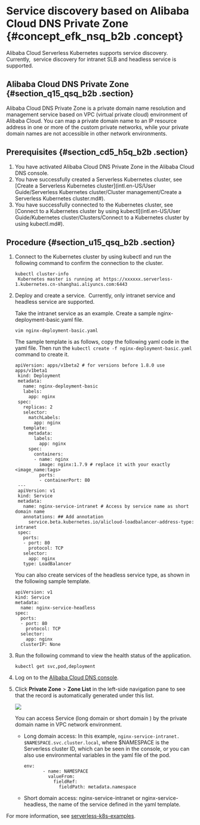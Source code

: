# Service discovery based on Alibaba Cloud DNS Private Zone {#concept_efk_nsq_b2b .concept}

Alibaba Cloud Serverless Kubernetes supports service discovery. Currently,  service discovery for intranet SLB and headless service is supported.

## Alibaba Cloud DNS Private Zone {#section_q15_qsq_b2b .section}

Alibaba Cloud DNS Private Zone is a private domain name resolution and management service based on VPC \(virtual private cloud\) environment of Alibaba Cloud. You can map a private domain name to an IP resource address in one or more of the custom private networks, while your private domain names are not accessible in other network environments.

## Prerequisites {#section_cd5_h5q_b2b .section}

1.  You have activated Alibaba Cloud DNS Private Zone in the Alibaba Cloud DNS console.
2.  You have successfully created a Serverless Kubernetes cluster, see [Create a Serverless Kubernetes cluster](intl.en-US/User Guide/Serverless Kubernetes cluster/Cluster management/Create a Serverless Kubernetes cluster.md#).
3.  You have successfully connected to the Kubernetes cluster, see [Connect to a Kubernetes cluster by using kubectl](intl.en-US/User Guide/Kubernetes cluster/Clusters/Connect to a Kubernetes cluster by using kubectl.md#).

## Procedure {#section_u15_qsq_b2b .section}

1.  Connect to the Kubernetes cluster by using kubectl and run the following command to confirm the connection to the cluster.

    ```
    kubectl cluster-info
     Kubernetes master is running at https://xxxxxx.serverless-1.kubernetes.cn-shanghai.aliyuncs.com:6443
    ```

2.  Deploy and create a service.  Currently, only intranet service and headless service are supported.

    Take the intranet service as an example. Create a sample nginx-deployment-basic.yaml file.

    ```
    vim nginx-deployment-basic.yaml
    ```

    The sample template is as follows, copy the following yaml code in the yaml file. Then run the `kubectl create -f nginx-deployment-basic.yaml` command to create it.

    ```
    apiVersion: apps/v1beta2 # for versions before 1.8.0 use apps/v1beta1
     kind: Deployment
     metadata:
       name: nginx-deployment-basic
       labels:
         app: nginx
     spec:
       replicas: 2
       selector:
         matchLabels:
           app: nginx
       template:
         metadata:
           labels:
             app: nginx
         spec:
           containers:
           - name: nginx
             image: nginx:1.7.9 # replace it with your exactly <image_name:tags>
             ports:
             - containerPort: 80
     ---
     apiVersion: v1
     kind: Service
     metadata:
       name: nginx-service-intranet # Access by service name as short domain name
       annotations: ## Add annotation
         service.beta.kubernetes.io/alicloud-loadbalancer-address-type: intranet
     spec:
       ports:
       - port: 80
         protocol: TCP
       selector:
         app: nginx
       type: LoadBalancer
    ```

    You can also create services of the headless service type, as shown in the following sample template.

    ```
    apiVersion: v1
    kind: Service
    metadata:
      name: nginx-service-headless
    spec:
      ports:
      - port: 80
        protocol: TCP
      selector:
        app: nginx
      clusterIP: None
    ```

3.  Run the following command to view the health status of the application.

    ```
    kubectl get svc,pod,deployment
    ```

4.  Log on to the [Alibaba Cloud DNS console](https://dns.console.aliyun.com/).
5.  Click **Private Zone** \> **Zone List** in the left-side navigation pane to see that the record is automatically generated under this list.

    ![](images/6171_en-US.png)

    You can access Service \(long domain or short domain \) by the private domain name in VPC network environment.

    -   Long domain access: In this example, `nginx-service-intranet. $NAMESPACE.svc.cluster.local`, where $NAMESPACE is the Serverless cluster ID, which can be seen in the console, or you can also use environmental variables in the yaml file of the pod.

        ```
        env:
               - name: NAMESPACE
                 valueFrom:
                   fieldRef:
                     fieldPath: metadata.namespace
        ```

    -   Short domain access: nginx-service-intranet or nginx-service-headless, the name of the service defined in the yaml template. 

For more information, see [serverless-k8s-examples](https://github.com/AliyunContainerService/serverless-k8s-examples).

